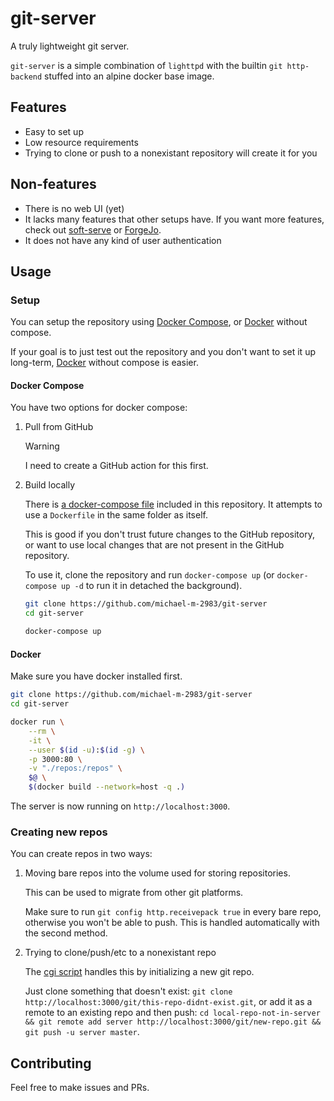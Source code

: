 # git-server

A truly lightweight git server.

`git-server` is a simple combination of `lighttpd` with the builtin `git http-backend` stuffed into an alpine docker base image.

## Features

- Easy to set up
- Low resource requirements
- Trying to clone or push to a nonexistant repository will create it for you

## Non-features

- There is no web UI (yet)
- It lacks many features that other setups have. If you want more features, check out [soft-serve](https://github.com/charmbracelet/soft-serve) or [ForgeJo](https://forgejo.org/).
- It does not have any kind of user authentication

## Usage

### Setup

You can setup the repository using [Docker Compose](#docker-compose), or [Docker](#docker) without compose.

If your goal is to just test out the repository and you don't want to set it up long-term, [Docker](#docker) without compose is easier.

#### Docker Compose

You have two options for docker compose:

1. Pull from GitHub

    > [!WARNING]
    > I need to create a GitHub action for this first.

2. Build locally

    There is [a docker-compose file](./docker-compose.yml) included in this repository. It attempts to use a `Dockerfile` in the same folder as itself.

    This is good if you don't trust future changes to the GitHub repository, or want to use local changes that are not present in the GitHub repository.

    To use it, clone the repository and run `docker-compose up` (or `docker-compose up -d` to run it in detached the background).

    ```bash
    git clone https://github.com/michael-m-2983/git-server
    cd git-server
    
    docker-compose up
    ```

#### Docker 

Make sure you have docker installed first.

```bash
git clone https://github.com/michael-m-2983/git-server
cd git-server

docker run \
    --rm \
    -it \
    --user $(id -u):$(id -g) \
    -p 3000:80 \
    -v "./repos:/repos" \
    $@ \
    $(docker build --network=host -q .)
```

The server is now running on `http://localhost:3000`.

### Creating new repos

You can create repos in two ways:

1. Moving bare repos into the volume used for storing repositories.

    This can be used to migrate from other git platforms.

    Make sure to run `git config http.receivepack true` in every bare repo, otherwise you won't be able to push. This is handled automatically with the second method.

2. Trying to clone/push/etc to a nonexistant repo

    The [cgi script](./cgi.sh) handles this by initializing a new git repo.

    Just clone something that doesn't exist: `git clone http://localhost:3000/git/this-repo-didnt-exist.git`, or add it as a remote to an existing repo and then push: `cd local-repo-not-in-server && git remote add server http://localhost:3000/git/new-repo.git && git push -u server master`.

## Contributing

Feel free to make issues and PRs.